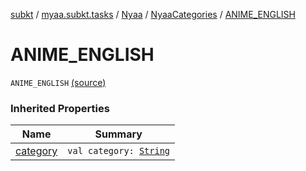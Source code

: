[subkt](../../../index.md) / [myaa.subkt.tasks](../../index.md) / [Nyaa](../index.md) / [NyaaCategories](index.md) / [ANIME_ENGLISH](./-a-n-i-m-e_-e-n-g-l-i-s-h.md)

# ANIME_ENGLISH

`ANIME_ENGLISH` [(source)](https://github.com/Myaamori/SubKt/blob/0.1.11/src/main/kotlin/myaa/subkt/tasks/tasks.kt#L782)

### Inherited Properties

| Name | Summary |
|---|---|
| [category](category.md) | `val category: `[`String`](https://kotlinlang.org/api/latest/jvm/stdlib/kotlin/-string/index.html) |

